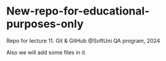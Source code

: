 # New-repo-for-educational-purposes-only

Repo for lecture 11. Git &amp; GitHub @SoftUni QA program, 2024

Also we will add some files in it.